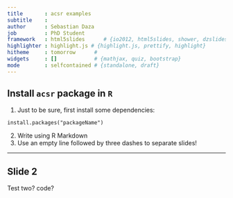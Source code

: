 ```yaml
---
title       : acsr examples
subtitle    : 
author      : Sebastian Daza
job         : PhD Student
framework   : html5slides      # {io2012, html5slides, shower, dzslides, ...}
highlighter : highlight.js # {highlight.js, prettify, highlight}
hitheme     : tomorrow      # 
widgets     : []            # {mathjax, quiz, bootstrap}
mode        : selfcontained # {standalone, draft}
---
```


## Install `acsr` package in `R`

1. Just to be sure, first install some dependencies: 

```
install.packages("packageName")
```

2. Write using R Markdown
3. Use an empty line followed by three dashes to separate slides!

--- 

## Slide 2

Test two? code?

